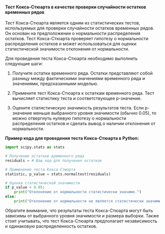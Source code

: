 
#### Тест Кокса-Стюарта в качестве проверки случайности остатков временных рядов

Тест Кокса-Стюарта является одним из статистических тестов, используемых для проверки случайности остатков временных рядов. Он основан на предположении о нормальности распределения остатков. Тест Кокса-Стюарта проверяет гипотезу о нормальности распределения остатков и может использоваться для оценки статистической значимости отклонения от нормальности.

Для проведения теста Кокса-Стюарта необходимо выполнить следующие шаги:

1. Получите остатки временного ряда. Остатки представляют собой разницу между фактическими значениями временного ряда и значениями, предсказанными моделью.

2. Примените тест Кокса-Стюарта к остаткам временного ряда. Тест вычисляет статистику теста и соответствующее p-значение.

3. Оцените статистическую значимость результатов теста. Если p-значение меньше выбранного уровня значимости (обычно 0.05), то можно отвергнуть нулевую гипотезу о нормальности распределения остатков и сделать вывод о наличии отклонения от нормальности.

**Пример кода для проведения теста Кокса-Стюарта в Python:**

```python
import scipy.stats as stats

# Получение остатков временного ряда
residuals = # Ваш код для получения остатков

# Применение теста Кокса-Стюарта
statistic, p_value = stats.normaltest(residuals)

# Оценка статистической значимости
if p_value < 0.05:
    print("Отклонение от нормальности статистически значимо.")
else:
    print("Отклонение от нормальности не является статистически значимым.")
```

Обратите внимание, что результаты теста Кокса-Стюарта могут быть зависимы от выбранного уровня значимости и размера выборки. Также стоит учитывать, что тест Кокса-Стюарта предполагает независимость и одинаковую распределенность остатков.
